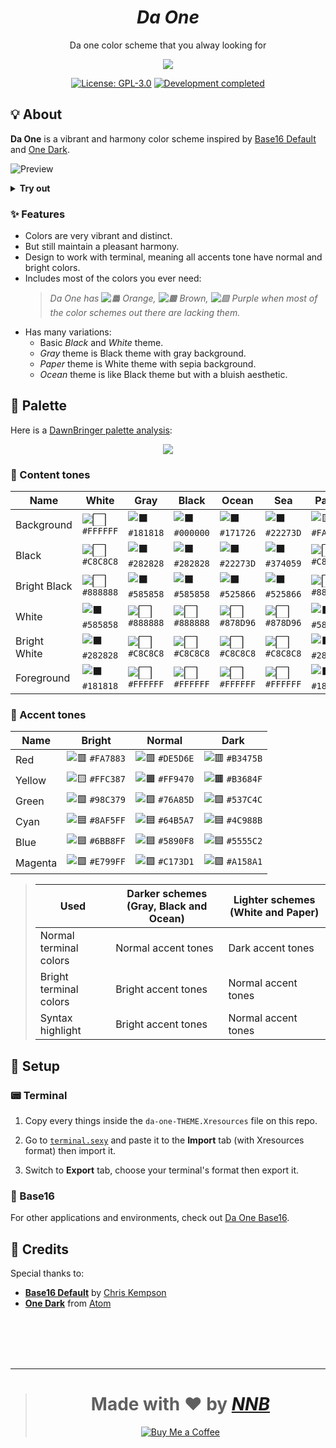 <h1 align="center"><i>Da One</i></h1>
<p align="center">Da one color scheme that you alway looking for</p>
<p align="center"><img src="https://user-images.githubusercontent.com/43980777/131148830-0c7e501c-7601-4321-826e-f4b199675c60.png"></p>
<p align="center"><a href="https://github.com/NNBnh/baseone/blob/main/LICENSE"><img src="https://img.shields.io/badge/license-gpl--3.0-%235890F8.svg?labelColor=525866&style=for-the-badge&logoColor=FFFFFF" alt="License: GPL-3.0"></a> <a href="https://gist.github.com/NNBnh/9ef453aba3efce26046e0d3119dab5a7#development-completed"><img src="https://img.shields.io/badge/development-completed-%235890F8.svg?labelColor=525866&style=for-the-badge&logoColor=FFFFFF" alt="Development completed"></a></p>

## 💡 About
**Da One** is a vibrant and harmony color scheme inspired by [Base16 Default](https://github.com/chriskempson/base16-default-schemes) and [One Dark](https://github.com/atom/atom/tree/master/packages/one-dark-syntax).

![Preview](https://user-images.githubusercontent.com/43980777/147735385-a845ec33-4309-426e-b2c7-27c50d540920.png)

<details>
<summary><b>Try out</b></summary>
<br>

```sh
curl https://raw.githubusercontent.com/NNBnh/da-one/main/da-one-white.cat
```

```sh
curl https://raw.githubusercontent.com/NNBnh/da-one/main/da-one-gray.cat
```

```sh
curl https://raw.githubusercontent.com/NNBnh/da-one/main/da-one-black.cat
```

```sh
curl https://raw.githubusercontent.com/NNBnh/da-one/main/da-one-ocean.cat
```

```sh
curl https://raw.githubusercontent.com/NNBnh/da-one/main/da-one-paper.cat
```

<br>
</details>

### ✨ Features
- Colors are very vibrant and distinct.
- But still maintain a pleasant harmony.
- Design to work with terminal, meaning all accents tone have normal and bright colors.
- Includes most of the colors you ever need:
  > *Da One has ![🟧](https://place-hold.it/12x12/FF9470?text=+) Orange, ![🟫](https://place-hold.it/12x12/B3684F?text=+) Brown, ![🟪](https://place-hold.it/12x12/5555C2?text=+) Purple when most of the color schemes out there are lacking them.*
- Has many variations:
  - Basic *Black* and *White* theme.
  - *Gray* theme is Black theme with gray background.
  - *Paper* theme is White theme with sepia background.
  - *Ocean* theme is like Black theme but with a bluish aesthetic.

## 🎨 Palette
Here is a [DawnBringer palette analysis](https://lospec.com/palettes/dawnbringer-palette-analyser):

<p align="center"><a href="https://lospec.com/i/5hh8"><img src="https://user-images.githubusercontent.com/43980777/131148747-590f48ce-292d-4f36-a5f5-bfff4118577a.png"></a></p>

### 🔳 Content tones

| Name         | White                                                      | Gray                                                       | Black                                                      | Ocean                                                      | Sea                                                        | Paper                                                      |
| ------------ | ---------------------------------------------------------- | ---------------------------------------------------------- | ---------------------------------------------------------- | ---------------------------------------------------------- | ---------------------------------------------------------- | ---------------------------------------------------------- |
| Background   | ![⬜](https://place-hold.it/16x16/FFFFFF?text=+) `#FFFFFF` | ![⬛](https://place-hold.it/16x16/181818?text=+) `#181818` | ![⬛](https://place-hold.it/16x16/000000?text=+) `#000000` | ![⬛](https://place-hold.it/16x16/171726?text=+) `#171726` | ![⬛](https://place-hold.it/16x16/22273D?text=+) `#22273D` | ![🟨](https://place-hold.it/16x16/FAF0DC?text=+) `#FAF0DC` |
| Black        | ![⬜](https://place-hold.it/16x16/C8C8C8?text=+) `#C8C8C8` | ![⬛](https://place-hold.it/16x16/282828?text=+) `#282828` | ![⬛](https://place-hold.it/16x16/282828?text=+) `#282828` | ![⬛](https://place-hold.it/16x16/22273D?text=+) `#22273D` | ![⬛](https://place-hold.it/16x16/374059?text=+) `#374059` | ![⬜](https://place-hold.it/16x16/C8C8C8?text=+) `#C8C8C8` |
| Bright Black | ![⬜](https://place-hold.it/16x16/888888?text=+) `#888888` | ![⬛](https://place-hold.it/16x16/585858?text=+) `#585858` | ![⬛](https://place-hold.it/16x16/585858?text=+) `#585858` | ![⬛](https://place-hold.it/16x16/525866?text=+) `#525866` | ![⬛](https://place-hold.it/16x16/525866?text=+) `#525866` | ![⬜](https://place-hold.it/16x16/888888?text=+) `#888888` |
| White        | ![⬛](https://place-hold.it/16x16/585858?text=+) `#585858` | ![⬜](https://place-hold.it/16x16/888888?text=+) `#888888` | ![⬜](https://place-hold.it/16x16/888888?text=+) `#888888` | ![⬜](https://place-hold.it/16x16/878D96?text=+) `#878D96` | ![⬜](https://place-hold.it/16x16/878D96?text=+) `#878D96` | ![⬛](https://place-hold.it/16x16/585858?text=+) `#585858` |
| Bright White | ![⬛](https://place-hold.it/16x16/282828?text=+) `#282828` | ![⬜](https://place-hold.it/16x16/C8C8C8?text=+) `#C8C8C8` | ![⬜](https://place-hold.it/16x16/C8C8C8?text=+) `#C8C8C8` | ![⬜](https://place-hold.it/16x16/C8C8C8?text=+) `#C8C8C8` | ![⬜](https://place-hold.it/16x16/C8C8C8?text=+) `#C8C8C8` | ![⬛](https://place-hold.it/16x16/282828?text=+) `#282828` |
| Foreground   | ![⬛](https://place-hold.it/16x16/181818?text=+) `#181818` | ![⬜](https://place-hold.it/16x16/FFFFFF?text=+) `#FFFFFF` | ![⬜](https://place-hold.it/16x16/FFFFFF?text=+) `#FFFFFF` | ![⬜](https://place-hold.it/16x16/FFFFFF?text=+) `#FFFFFF` | ![⬜](https://place-hold.it/16x16/FFFFFF?text=+) `#FFFFFF` | ![⬛](https://place-hold.it/16x16/181818?text=+) `#181818` |

### 🌈 Accent tones

| Name    | Bright                                                     | Normal                                                     | Dark                                                       |
| ------- | ---------------------------------------------------------- | ---------------------------------------------------------- | ---------------------------------------------------------- |
| Red     | ![🟥](https://place-hold.it/16x16/FA7883?text=+) `#FA7883` | ![🟥](https://place-hold.it/16x16/DE5D6E?text=+) `#DE5D6E` | ![🟥](https://place-hold.it/16x16/B3475B?text=+) `#B3475B` |
| Yellow  | ![🟨](https://place-hold.it/16x16/FFC387?text=+) `#FFC387` | ![🟧](https://place-hold.it/16x16/FF9470?text=+) `#FF9470` | ![🟫](https://place-hold.it/16x16/B3684F?text=+) `#B3684F` |
| Green   | ![🟩](https://place-hold.it/16x16/98C379?text=+) `#98C379` | ![🟩](https://place-hold.it/16x16/76A85D?text=+) `#76A85D` | ![🟩](https://place-hold.it/16x16/537C4C?text=+) `#537C4C` |
| Cyan    | ![🟦](https://place-hold.it/16x16/8AF5FF?text=+) `#8AF5FF` | ![🟦](https://place-hold.it/16x16/64B5A7?text=+) `#64B5A7` | ![🟦](https://place-hold.it/16x16/4C988B?text=+) `#4C988B` |
| Blue    | ![🟦](https://place-hold.it/16x16/6BB8FF?text=+) `#6BB8FF` | ![🟦](https://place-hold.it/16x16/5890F8?text=+) `#5890F8` | ![🟦](https://place-hold.it/16x16/5555C2?text=+) `#5555C2` |
| Magenta | ![🟪](https://place-hold.it/16x16/E799FF?text=+) `#E799FF` | ![🟪](https://place-hold.it/16x16/C173D1?text=+) `#C173D1` | ![🟪](https://place-hold.it/16x16/A158A1?text=+) `#A158A1` |

> | Used                   | Darker schemes (Gray, Black and Ocean) | Lighter schemes (White and Paper) |
> | ---------------------- | -------------------------------------- | --------------------------------- |
> | Normal terminal colors | Normal accent tones                    | Dark accent tones                 |
> | Bright terminal colors | Bright accent tones                    | Normal accent tones               |
> | Syntax highlight       | Bright accent tones                    | Normal accent tones               |

## 🚀 Setup
### 📟 Terminal
1. Copy every things inside the `da-one-THEME.Xresources` file on this repo.

2. Go to [`terminal.sexy`](https://terminal.sexy) and paste it to the **Import** tab (with Xresources format) then import it.

3. Switch to **Export** tab, choose your terminal's format then export it.

### 🚥 Base16
For other applications and environments, check out [Da One Base16](https://github.com/NNBnh/base16-da-one-schemes).

## 💌 Credits
Special thanks to:
- [**Base16 Default**](https://github.com/chriskempson/base16-default-schemes) by [Chris Kempson](https://github.com/chriskempson)
- [**One Dark**](https://github.com/atom/atom/tree/master/packages/one-dark-syntax) from [Atom](https://atom.io)

<br><br><br><br>

---

> <h1 align="center">Made with ❤️ by <a href="https://github.com/NNBnh"><i>NNB</i></a></h1>
>
> <p align="center"><a href="https://www.buymeacoffee.com/nnbnh"><img src="https://img.shields.io/badge/buy_me_a_coffee%20-%23FFC387.svg?logo=buy-me-a-coffee&logoColor=333333&style=for-the-badge" alt="Buy Me a Coffee"></a></p>
